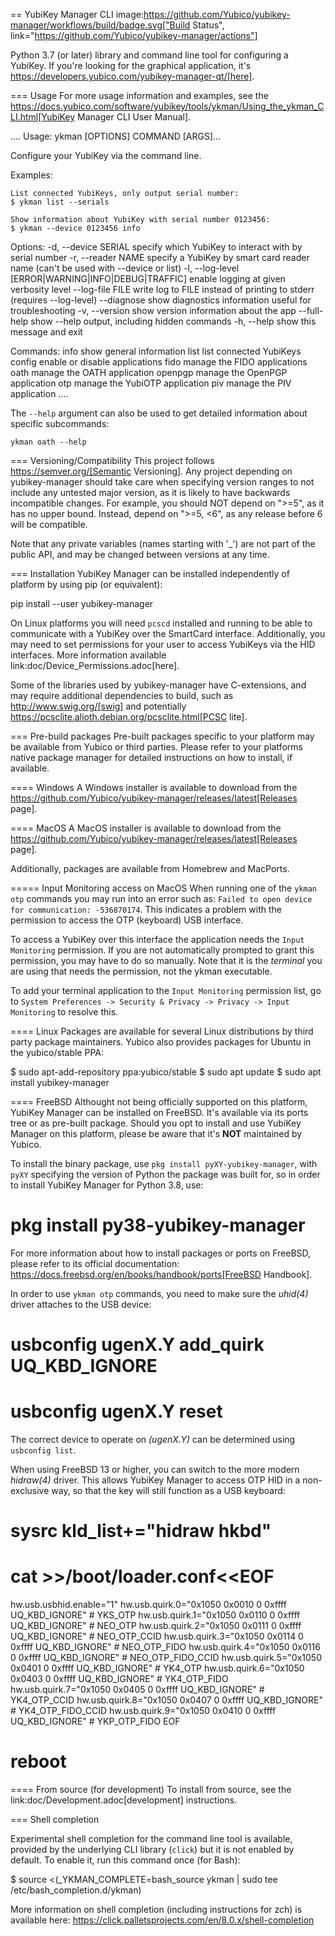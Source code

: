 == YubiKey Manager CLI
image:https://github.com/Yubico/yubikey-manager/workflows/build/badge.svg["Build Status", link="https://github.com/Yubico/yubikey-manager/actions"]

Python 3.7 (or later) library and command line tool for configuring a YubiKey.
If you're looking for the graphical application, it's https://developers.yubico.com/yubikey-manager-qt/[here].

=== Usage
For more usage information and examples, see the https://docs.yubico.com/software/yubikey/tools/ykman/Using_the_ykman_CLI.html[YubiKey Manager CLI User Manual].

....
Usage: ykman [OPTIONS] COMMAND [ARGS]...

  Configure your YubiKey via the command line.

  Examples:

    List connected YubiKeys, only output serial number:
    $ ykman list --serials

    Show information about YubiKey with serial number 0123456:
    $ ykman --device 0123456 info

Options:
  -d, --device SERIAL             specify which YubiKey to interact with by serial number
  -r, --reader NAME               specify a YubiKey by smart card reader name (can't be used with --device or list)
  -l, --log-level [ERROR|WARNING|INFO|DEBUG|TRAFFIC]
                                  enable logging at given verbosity level
  --log-file FILE                 write log to FILE instead of printing to stderr (requires --log-level)
  --diagnose                      show diagnostics information useful for troubleshooting
  -v, --version                   show version information about the app
  --full-help                     show --help output, including hidden commands
  -h, --help                      show this message and exit

Commands:
  info     show general information
  list     list connected YubiKeys
  config   enable or disable applications
  fido     manage the FIDO applications
  oath     manage the OATH application
  openpgp  manage the OpenPGP application
  otp      manage the YubiOTP application
  piv      manage the PIV application
....

The `--help` argument can also be used to get detailed information about specific
subcommands:

    ykman oath --help

=== Versioning/Compatibility
This project follows https://semver.org/[Semantic Versioning]. Any project
depending on yubikey-manager should take care when specifying version ranges to
not include any untested major version, as it is likely to have backwards
incompatible changes. For example, you should NOT depend on ">=5", as it has no
upper bound. Instead, depend on ">=5, <6", as any release before 6 will be
compatible.

Note that any private variables (names starting with '_') are not part of the
public API, and may be changed between versions at any time.

=== Installation
YubiKey Manager can be installed independently of platform by using pip (or
equivalent):

  pip install --user yubikey-manager

On Linux platforms you will need `pcscd` installed and running to be able to
communicate with a YubiKey over the SmartCard interface. Additionally, you may
need to set permissions for your user to access YubiKeys via the HID interfaces.
More information available link:doc/Device_Permissions.adoc[here].

Some of the libraries used by yubikey-manager have C-extensions, and may require
additional dependencies to build, such as http://www.swig.org/[swig] and
potentially https://pcsclite.alioth.debian.org/pcsclite.html[PCSC lite].

=== Pre-build packages
Pre-built packages specific to your platform may be available from Yubico or
third parties. Please refer to your platforms native package manager for
detailed instructions on how to install, if available.

==== Windows
A Windows installer is available to download from the
https://github.com/Yubico/yubikey-manager/releases/latest[Releases page].

==== MacOS
A MacOS installer is available to download from the
https://github.com/Yubico/yubikey-manager/releases/latest[Releases page].

Additionally, packages are available from Homebrew and MacPorts.

===== Input Monitoring access on MacOS
When running one of the `ykman otp` commands you may run into an error such as:
`Failed to open device for communication: -536870174`. This indicates a problem
with the permission to access the OTP (keyboard) USB interface.
  
To access a YubiKey over this interface the application needs the `Input
Monitoring` permission. If you are not automatically prompted to grant this
permission, you may have to do so manually. Note that it is the _terminal_ you
are using that needs the permission, not the ykman executable.

To add your terminal application to the `Input Monitoring` permission list, go
to `System Preferences -> Security & Privacy -> Privacy -> Input Monitoring` to
resolve this.

==== Linux
Packages are available for several Linux distributions by third party package
maintainers.
Yubico also provides packages for Ubuntu in the yubico/stable PPA:

  $ sudo apt-add-repository ppa:yubico/stable
  $ sudo apt update
  $ sudo apt install yubikey-manager

==== FreeBSD
Althought not being officially supported on this platform, YubiKey Manager can be
installed on FreeBSD. It's available via its ports tree or as pre-built package.
Should you opt to install and use YubiKey Manager on this platform, please be aware
that it's **NOT** maintained by Yubico.

To install the binary package, use `pkg install pyXY-yubikey-manager`, with `pyXY`
specifying the version of Python the package was built for, so in order to install
YubiKey Manager for Python 3.8, use:

  # pkg install py38-yubikey-manager

For more information about how to install packages or ports on FreeBSD, please refer
to its official documentation: https://docs.freebsd.org/en/books/handbook/ports[FreeBSD Handbook].

In order to use `ykman otp` commands, you need to make sure the _uhid(4)_ driver
attaches to the USB device:

  # usbconfig ugenX.Y add_quirk UQ_KBD_IGNORE
  # usbconfig ugenX.Y reset

The correct device to operate on _(ugenX.Y)_ can be determined using
`usbconfig list`.

When using FreeBSD 13 or higher, you can switch to the more modern _hidraw(4)_
driver. This allows YubiKey Manager to access OTP HID in a non-exclusive way,
so that the key will still function as a USB keyboard:

  # sysrc kld_list+="hidraw hkbd"
  # cat >>/boot/loader.conf<<EOF
  hw.usb.usbhid.enable="1"
  hw.usb.quirk.0="0x1050 0x0010 0 0xffff UQ_KBD_IGNORE"  # YKS_OTP
  hw.usb.quirk.1="0x1050 0x0110 0 0xffff UQ_KBD_IGNORE"  # NEO_OTP
  hw.usb.quirk.2="0x1050 0x0111 0 0xffff UQ_KBD_IGNORE"  # NEO_OTP_CCID
  hw.usb.quirk.3="0x1050 0x0114 0 0xffff UQ_KBD_IGNORE"  # NEO_OTP_FIDO
  hw.usb.quirk.4="0x1050 0x0116 0 0xffff UQ_KBD_IGNORE"  # NEO_OTP_FIDO_CCID
  hw.usb.quirk.5="0x1050 0x0401 0 0xffff UQ_KBD_IGNORE"  # YK4_OTP
  hw.usb.quirk.6="0x1050 0x0403 0 0xffff UQ_KBD_IGNORE"  # YK4_OTP_FIDO
  hw.usb.quirk.7="0x1050 0x0405 0 0xffff UQ_KBD_IGNORE"  # YK4_OTP_CCID
  hw.usb.quirk.8="0x1050 0x0407 0 0xffff UQ_KBD_IGNORE"  # YK4_OTP_FIDO_CCID
  hw.usb.quirk.9="0x1050 0x0410 0 0xffff UQ_KBD_IGNORE"  # YKP_OTP_FIDO
  EOF
  # reboot

==== From source (for development)
To install from source, see the link:doc/Development.adoc[development]
instructions.

=== Shell completion

Experimental shell completion for the command line tool is available, provided
by the underlying CLI library (`click`) but it is not enabled by default. To
enable it, run this command once (for Bash):

  $ source <(_YKMAN_COMPLETE=bash_source ykman | sudo tee /etc/bash_completion.d/ykman)

More information on shell completion (including instructions for zch) is
available here:
https://click.palletsprojects.com/en/8.0.x/shell-completion
